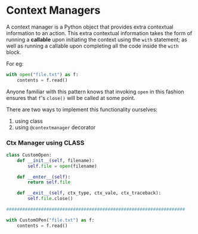 # Context Managers

A context manager is a Python object that provides extra contextual information to an action.
This extra contextual information takes the form of running a **callable** upon initiating the 
context using the `with` statement; as well as running a callable upon completing all the code 
inside the `with` block. 

For eg:

```python
with open("file.txt") as f:
    contents = f.read()
```

Anyone familiar with this pattern knows that invoking `open` in this fashion ensures that 
`f`'s `close()` will be called at some point. 

There are two ways to implement this functionality ourselves:

1. using class
2. using `@contextmanager` decorator

### Ctx Manager using CLASS

```python
class CustomOpen:
    def __init__(self, filename):
        self.file = open(filename)

    def __enter__(self):
        return self.file

    def __exit__(self, ctx_type, ctx_vale, ctx_traceback):
        self.file.close()

###################################################################

with CustomOPen("file.txt") as f:
    contents = f.read()

```
